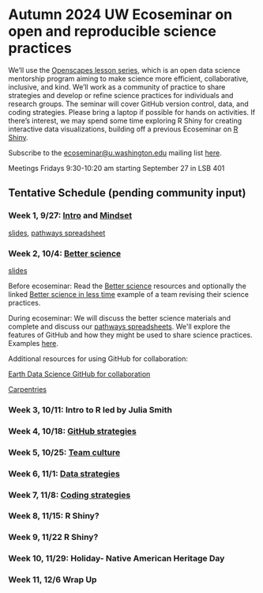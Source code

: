 # Autumn 2024 UW Ecoseminar on open and reproducible science practices

We’ll use the [Openscapes lesson series](https://openscapes.github.io/series/), which is an open data science mentorship program aiming to make science more efficient, collaborative, inclusive, and kind. We’ll work as a community of practice to share strategies and develop or refine science practices for individuals and research groups. The seminar will cover GitHub version control, data, and coding strategies. Please bring a laptop if possible for hands on activities. If there’s interest, we may spend some time exploring R Shiny for creating interactive data visualizations, building off a previous Ecoseminar on [R Shiny](https://github.com/ecoseminar).

Subscribe to the ecoseminar@u.washington.edu mailing list [here](http://mailman13.u.washington.edu/mailman/listinfo/ecoseminar).  

Meetings Fridays 9:30-10:20 am starting September 27 in LSB 401

## Tentative Schedule (pending community input)

### Week 1, 9/27: [Intro](https://openscapes.github.io/series/) and [Mindset](https://openscapes.github.io/series/core-lessons/mindset.html)

  [slides](https://docs.google.com/presentation/d/1agmkvF289e0_oC-gqVPXRgvmyP6XeOcMdFtxElhX-YY/edit#slide=id.g2ca54a700e5_0_0), [pathways spreadsheet](https://docs.google.com/spreadsheets/d/16DZqKoqh2q9jM_gKLFW9cq2t_jvSbGkVz3cqywhAY70/edit?gid=0#gid=0)

### Week 2, 10/4: [Better science](https://openscapes.github.io/series/core-lessons/better-science.html)

[slides](https://drive.google.com/drive/u/2/folders/1by6-4R1CGg33EbAxstdpTLgzhdQHy28C)

Before ecoseminar: Read the [Better science](https://openscapes.github.io/series/core-lessons/better-science.html) resources and optionally the linked [Better science in less time](https://www.nature.com/articles/s41559-017-0160) example of a team revising their science practices.

During ecoseminar: We will discuss the better science materials and complete and discuss our [pathways spreadsheets](https://docs.google.com/spreadsheets/d/16DZqKoqh2q9jM_gKLFW9cq2t_jvSbGkVz3cqywhAY70/edit?gid=0#gid=0). We'll explore the features of GitHub and how they might be used to share science practices. Examples [here](https://github.com/Openscapes/how_we_work). 

Additional resources for using GitHub for collaboration:

[Earth Data Science GitHub for collaboration](https://www.earthdatascience.org/courses/intro-to-earth-data-science/git-github/github-collaboration/)

[Carpentries](https://carpentries-incubator.github.io/open-science-with-r/09-collaborating/index.html)

### Week 3, 10/11: Intro to R led by Julia Smith

### Week 4, 10/18: [GitHub strategies](https://openscapes.github.io/series/core-lessons/github/)

### Week 5, 10/25: [Team culture](https://openscapes.github.io/series/core-lessons/team-culture.html)

### Week 6, 11/1: [Data strategies](https://openscapes.github.io/series/core-lessons/data-strategies.html)

### Week 7, 11/8: [Coding strategies](https://openscapes.github.io/series/core-lessons/coding-strategies.html)        	

### Week 8, 11/15:  R Shiny?

### Week 9, 11/22 R Shiny?

### Week 10, 11/29: Holiday- Native American Heritage Day

### Week 11, 12/6 Wrap Up



